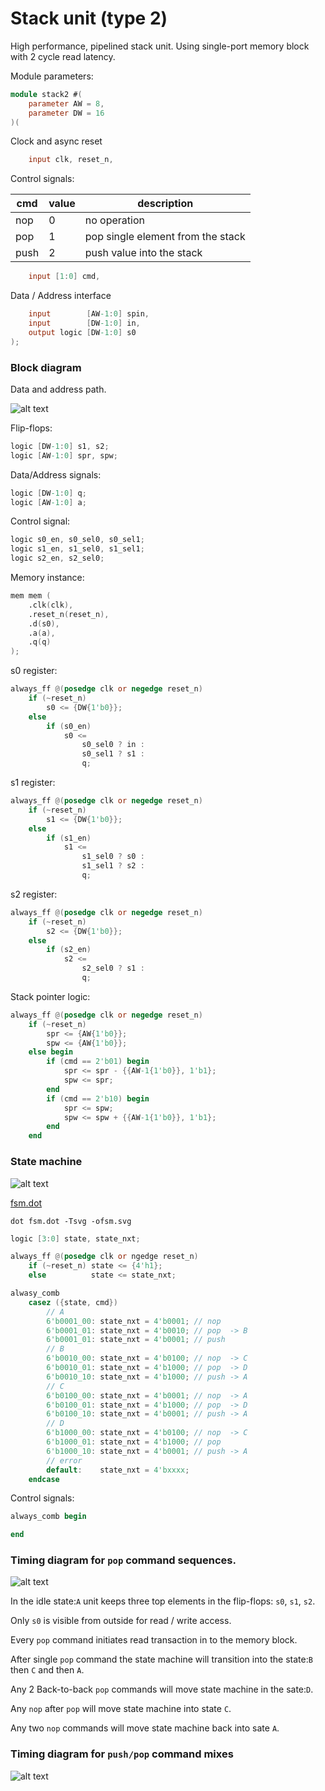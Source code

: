 # Stack unit (type 2)

High performance, pipelined stack unit. Using single-port memory block with 2 cycle read latency.

Module parameters:

```verilog
module stack2 #(
    parameter AW = 8,
    parameter DW = 16
)(
```
Clock and async reset

```verilog
    input clk, reset_n,
```
Control signals:


| cmd | value | description
|-----|-------|----
| nop | 0     | no operation
| pop | 1     | pop single element from the stack
| push| 2     | push value into the stack


```verilog
    input [1:0] cmd,
```
Data / Address interface

```verilog
    input        [AW-1:0] spin,
    input        [DW-1:0] in,
    output logic [DW-1:0] s0
);
```

### Block diagram

Data and address path.

![alt text](https://rawgit.com/drom/stack/master/stack2/bd.svg "pop timing diagram")

Flip-flops:

```verilog
logic [DW-1:0] s1, s2;
logic [AW-1:0] spr, spw;
```

Data/Address signals:

```verilog
logic [DW-1:0] q;
logic [AW-1:0] a;
```

Control signal:

```verilog
logic s0_en, s0_sel0, s0_sel1;
logic s1_en, s1_sel0, s1_sel1;
logic s2_en, s2_sel0;
```

Memory instance:

```verilog
mem mem (
    .clk(clk),
    .reset_n(reset_n),
    .d(s0),
    .a(a),
    .q(q)
);
```

s0 register:

```verilog
always_ff @(posedge clk or negedge reset_n)
    if (~reset_n)
        s0 <= {DW{1'b0}};
    else
        if (s0_en)
            s0 <=
                s0_sel0 ? in :
                s0_sel1 ? s1 :
                q;
```

s1 register:

```verilog
always_ff @(posedge clk or negedge reset_n)
    if (~reset_n)
        s1 <= {DW{1'b0}};
    else
        if (s1_en)
            s1 <=
                s1_sel0 ? s0 :
                s1_sel1 ? s2 :
                q;
```

s2 register:

```verilog
always_ff @(posedge clk or negedge reset_n)
    if (~reset_n)
        s2 <= {DW{1'b0}};
    else
        if (s2_en)
            s2 <=
                s2_sel0 ? s1 :
                q;
```

Stack pointer logic:

```verilog
always_ff @(posedge clk or negedge reset_n)
    if (~reset_n)
        spr <= {AW{1'b0}};
        spw <= {AW{1'b0}};
    else begin
        if (cmd == 2'b01) begin
            spr <= spr - {{AW-1{1'b0}}, 1'b1};
            spw <= spr;
        end
        if (cmd == 2'b10) begin
            spr <= spw;
            spw <= spw + {{AW-1{1'b0}}, 1'b1};
        end
    end
```

### State machine

![alt text](https://rawgit.com/drom/stack/master/stack2/fsm.svg "pop timing diagram")

[fsm.dot](fsm.dot)

`dot fsm.dot -Tsvg -ofsm.svg`

```verilog
logic [3:0] state, state_nxt;

always_ff @(posedge clk or ngedge reset_n)
    if (~reset_n) state <= {4'h1};
    else          state <= state_nxt;

alwasy_comb
    casez ({state, cmd})
        // A
        6'b0001_00: state_nxt = 4'b0001; // nop
        6'b0001_01: state_nxt = 4'b0010; // pop  -> B
        6'b0001_01: state_nxt = 4'b0001; // push
        // B
        6'b0010_00: state_nxt = 4'b0100; // nop  -> C
        6'b0010_01: state_nxt = 4'b1000; // pop  -> D
        6'b0010_10: state_nxt = 4'b1000; // push -> A
        // C
        6'b0100_00: state_nxt = 4'b0001; // nop  -> A
        6'b0100_01: state_nxt = 4'b1000; // pop  -> D
        6'b0100_10: state_nxt = 4'b0001; // push -> A
        // D
        6'b1000_00: state_nxt = 4'b0100; // nop  -> C
        6'b1000_01: state_nxt = 4'b1000; // pop
        6'b1000_10: state_nxt = 4'b0001; // push -> A
        // error
        default:    state_nxt = 4'bxxxx;
    endcase
```

Control signals:

```verilog
always_comb begin

end
```

### Timing diagram for `pop` command sequences.

![alt text](https://rawgit.com/drom/stack/master/stack2/pop.svg "pop timing diagram")

In the idle state:`A` unit keeps three top elements in the flip-flops: `s0`, `s1`, `s2`.

Only `s0` is visible from outside for read / write access.

Every `pop` command initiates read transaction in to the memory block.

After single `pop` command the state machine will transition into the state:`B` then `C` and then `A`.

Any 2 Back-to-back `pop` commands will move state machine in the sate:`D`.

Any `nop` after `pop` will move state machine into state `C`.

Any two `nop` commands will move state machine back into sate `A`.



### Timing diagram for `push/pop` command mixes

![alt text](https://rawgit.com/drom/stack/master/stack2/push.svg "push/pop timing diagram")
